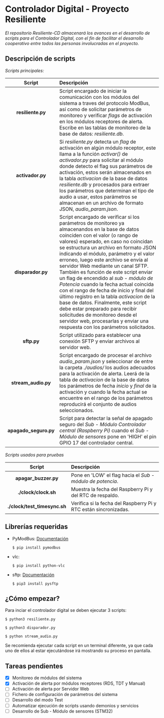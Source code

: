 # Controlador Digital - Proyecto Resiliente
_El repositorio Resiliente-CD almacenará los avances en el desarrollo de scripts para el Controlador Digital, con el fin de facilitar el desarrollo cooperativo entre todos las personas involucradas en el proyecto._

## Descripción de scripts
_Scripts principales:_

| Script | Descripción |
| :----: | :---------- |
| **resiliente.py** | Script encargado de iniciar la comunicación con los módulos del sistema a traves del protocolo ModBus, así como de solicitar parámetros de monitoreo y verificar *flags* de activación en los módulos receptores de alerta. Escribe en las tablas de monitoreo de la base de datos: *resiliente.db*. |
| **activador.py** | Si *resiliente.py* detecta un *flag* de activación en algún módulo receptor, este llama a la función *activar()* de *activador.py* para solicitar al módulo donde detecto el flag sus parámetros de activación, estos serán almacenados en la tabla *activacion* de la base de datos *resiliente.db* y procesados para extraer los parámetros que determinan el tipo de audio a usar, estos parámetros se almacenan en un archivo de formato JSON, *audio_param.json*. | 
| **disparador.py** | Script encargado de verificar si los parámetros de monitoreo ya almacenandos en la base de datos coinciden con el valor (o rango de valores) esperado, en caso no coincidan se estructura un archivo en formato JSON indicando el módulo, parámetro y el valor erroneo, luego este archivo se envía al servidor Web mediante un canal SFTP. También es función de este script enviar un flag de encendido al *sub - módulo de Potencia* cuando la fecha actual coincida con el rango de fecha de inicio y final del último registro en la tabla *activacion* de la base de datos. Finalmente, este script debe estar preparado para recibir solicitudes de monitoreo desde el servidor web, procesarlas y enviar una respuesta con los parámetros solicitados. |
| **sftp.py** | Script utilizado para establecer una conexión SFTP y enviar archivos al servidor web. |
| **stream_audio.py** | Script encargado de procesar el archivo *audio_param.json* y seleccionar de entre la carpeta *./audios/* los audios adecuados para la activación de alerta. Leerá de la tabla de *activacion* de la base de datos los parámetros de fecha *inicio* y *final* de la activación y cuando la fecha actual se encuentre en el rango de los parámetros reproducirá el conjunto de audios seleccionados. |
| **apagado_seguro.py** | Script para detectar la señal de apagado seguro del *Sub - Módulo Controlador central (Raspberry Pi)* cuando el *Sub - Módulo de sensores* pone en 'HIGH' el pin GPIO 17 del controlador central.|

_Scripts usados para pruebas_

| Script | Descripción |
| :----: | :---------- |
| **apagar_buzzer.py** | Pone en 'LOW' el flag hacia el *Sub - módulo de potencia*. |
| **./clock/clock.sh** | Muestra la fecha del Raspberry Pi y del RTC de respaldo. |
| **./clock/test_timesync.sh** | Verifica si la fecha del Raspberry Pi y RTC están sincronizadas. |

## Librerías requeridas
  * PyModBus: [Documentación](https://buildmedia.readthedocs.org/media/pdf/pymodbus/latest/pymodbus.pdf)
    ```
    $ pip install pymodbus
    ```
  * vlc:
    ```
    $ pip install python-vlc
    ```
  * sftp: [Documentación](https://buildmedia.readthedocs.org/media/pdf/pysftp/release_0.2.9/pysftp.pdf)
    ```
    $ pip3 install pysftp
    ```
    
## ¿Cómo empezar?
  Para inciar el controlador digital se deben ejecutar 3 scripts:
  ```
  $ python3 resiliente.py
  ```
  ```
  $ python3 disparador.py
  ```
  ```
  $ python stream_audio.py
  ```
 Se recomienda ejecutar cada script en un terminal diferente, ya que cada uno de ellos al estar ejecutándose irá mostrando su proceso en pantalla.
 
## Tareas pendientes
- [x] Monitoreo de módulos del sistema
- [x] Activación de alerta por módulos receptores (RDS, TDT y Manual)
- [ ] Activación de alerta por Servidor Web
- [ ] Fichero de configuración de parámetros del sistema
- [ ] Desarrollo del modo Test
- [ ] Automatizar ejecución de scripts usando demonios y servicios
- [ ] Desarrollo de Sub - Módulo de sensores (STM32)
